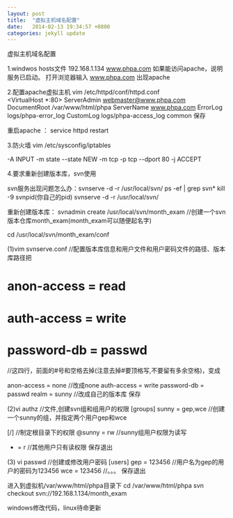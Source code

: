 ```yaml
---
layout: post
title:  "虚拟主机域名配置"
date:   2014-02-13 19:34:57 +0800
categories: jekyll update
---
```


虚拟主机域名配置

1.windwos  hosts文件
192.168.1.134      www.phpa.com   如果能访问apache，说明服务已启动。
打开浏览器输入  www.phpa.com  出现apache


2.配置apache虚拟主机
vim /etc/httpd/conf/httpd.conf   
<VirtualHost *:80>
    ServerAdmin webmaster@www.phpa.com
    DocumentRoot /var/www/html/phpa
    ServerName www.phpa.com
    ErrorLog logs/phpa-error_log
    CustomLog logs/phpa-access_log common
</VirtualHost>
保存

重启apache  ：   service  httpd  restart


3.防火墙
vim /etc/sysconfig/iptables

-A INPUT -m state --state NEW -m tcp -p tcp --dport 80 -j ACCEPT

4.要求重新创建版本库，svn使用

svn服务出现问题怎么办：svnserve -d -r /usr/local/svn/
ps -ef | grep svn*
kill -9 svnpid(你自己的pid)
svnserve -d -r /usr/local/svn/

重新创建版本库：
svnadmin create /usr/local/svn/month_exam //创建一个svn版本仓库month_exam(month_exam可以随便起名字)

cd /usr/local/svn/month_exam/conf

 (1)vim svnserve.conf    //配置版本库信息和用户文件和用户密码文件的路径、版本库路径把
  # anon-access = read
  # auth-access = write
  # password-db = passwd

//这四行，前面的#号和空格去掉(注意去掉#要顶格写,不要留有多余空格)，变成

anon-access = none      //改成none
auth-access = write
password-db = passwd
realm = sunny           //改成自己的版本库
保存

(2)vi authz     //文件,创建svn组和组用户的权限
[groups]
sunny = gep,wce //创建一个sunny的组，并指定两个用户gep和wce

[/]             //制定根目录下的权限
@sunny = rw     //sunny组用户权限为读写
* = r           //其他用户只有读权限
保存退出

(3) vi passwd   //创建或修改用户密码
[users]
gep = 123456    //用户名为gep的用户的密码为123456
wce = 123456    //。。。
保存退出


进入到虚拟机/var/www/html/phpa目录下
cd /var/www/html/phpa
svn checkout svn://192.168.1.134/month_exam

windows修改代码，linux待命更新











[jekyll-docs]: http://jekyllrb.com/docs/home
[jekyll-gh]:   https://github.com/jekyll/jekyll
[jekyll-talk]: https://talk.jekyllrb.com/

